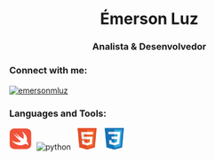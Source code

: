 <h1 align="center">Émerson Luz</h1>
<h3 align="center">Analista & Desenvolvedor</h3>

<h3 align="left">Connect with me:</h3>
<p align="left">
<a href="https://linkedin.com/in/emersonmluz" target="blank"><img align="center" src="https://raw.githubusercontent.com/rahuldkjain/github-profile-readme-generator/master/src/images/icons/Social/linked-in-alt.svg" alt="emersonmluz" height="30" width="40" /></a>
</p>

<h3 align="left">Languages and Tools:</h3>
<p>
  <img src="https://raw.githubusercontent.com/devicons/devicon/master/icons/swift/swift-original.svg" alt="swift" width="40" height="40" style="margin-right: 5px;"/>
  <img src="https://raw.githubusercontent.com/devicons/devicon/master/icons/python/python.svg" alt="python" width="40" height="40" style="margin-right: 5px;"/>
  <img src="https://raw.githubusercontent.com/devicons/devicon/master/icons/html5/html5-original.svg" alt="html5" width="40" height="40" style="margin-right: 5px;"/>
  <img src="https://raw.githubusercontent.com/devicons/devicon/master/icons/css3/css3-original.svg" alt="css3" width="40" height="40" style="margin-right: 5px;"/>
</p>
